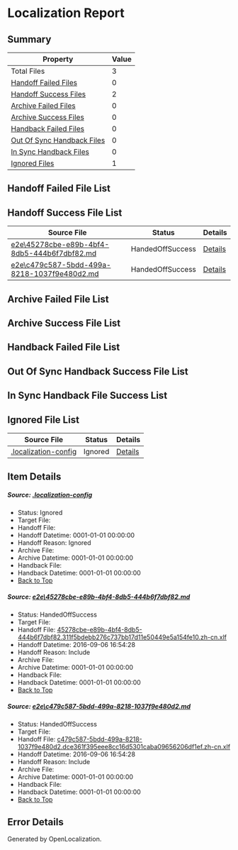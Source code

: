 # <a name='report-top'></a> Localization Report

## Summary
 Property | Value 
 -------- | ----- 
 Total Files | 3
[ Handoff Failed Files ](#handoff-failed-list)| 0
[ Handoff Success Files ](#handoff-success-list)| 2
[ Archive Failed Files ](#archive-failed-list)| 0
[ Archive Success Files ](#archive-success-list)| 0
[ Handback Failed Files ](#handback-failed-list)| 0
[ Out Of Sync Handback Files ](#outofsync-handback-success-list)| 0
[ In Sync Handback Files ](#insync-handback-success-list)| 0
[ Ignored Files ](#ignored-list)| 1

## <a name='handoff-failed-list'></a> Handoff Failed File List

## <a name='handoff-success-list'></a> Handoff Success File List
 Source File | Status | Details 
 ----------- | ------ | ------- 
 [e2e\45278cbe-e89b-4bf4-8db5-444b6f7dbf82.md](https://github.com/OpenLocalizationTestOrg/ol-test0/blob/4fcbc675171f7e4bac706b9ae590f5e025145601/e2e/45278cbe-e89b-4bf4-8db5-444b6f7dbf82.md) | HandedOffSuccess | [Details](#a54ea5b73a1fa93e1a91ff6454876fc41687bfed1)
 [e2e\c479c587-5bdd-499a-8218-1037f9e480d2.md](https://github.com/OpenLocalizationTestOrg/ol-test0/blob/4fcbc675171f7e4bac706b9ae590f5e025145601/e2e/c479c587-5bdd-499a-8218-1037f9e480d2.md) | HandedOffSuccess | [Details](#747bbda8da3ca41468264b44dfa3bd2dd235ab992)

## <a name='archive-failed-list'></a> Archive Failed File List

## <a name='archive-success-list'></a> Archive Success File List

## <a name='handback-failed-list'></a> Handback Failed File List

## <a name='outofsync-handback-success-list'></a> Out Of Sync Handback Success File List

## <a name='insync-handback-success-list'></a> In Sync Handback File Success List

## <a name='ignored-list'></a> Ignored File List
 Source File | Status | Details 
 ----------- | ------ | ------- 
 [.localization-config](https://github.com/OpenLocalizationTestOrg/ol-test0/blob/4fcbc675171f7e4bac706b9ae590f5e025145601/.localization-config) | Ignored | [Details](#3d4f252ac210baf56311d7e97dcc2db10974dbd20)

## Item Details
##### <a name='3d4f252ac210baf56311d7e97dcc2db10974dbd20'></a> Source: [.localization-config](https://github.com/OpenLocalizationTestOrg/ol-test0/blob/4fcbc675171f7e4bac706b9ae590f5e025145601/.localization-config)
* Status: Ignored
* Target File: 
* Handoff File: 
* Handoff Datetime: 0001-01-01 00:00:00
* Handoff Reason: Ignored
* Archive File: 
* Archive Datetime: 0001-01-01 00:00:00
* Handback File: 
* Handback Datetime: 0001-01-01 00:00:00
* [Back to Top](#report-top)

##### <a name='a54ea5b73a1fa93e1a91ff6454876fc41687bfed1'></a> Source: [e2e\45278cbe-e89b-4bf4-8db5-444b6f7dbf82.md](https://github.com/OpenLocalizationTestOrg/ol-test0/blob/4fcbc675171f7e4bac706b9ae590f5e025145601/e2e/45278cbe-e89b-4bf4-8db5-444b6f7dbf82.md)
* Status: HandedOffSuccess
* Target File: 
* Handoff File: [45278cbe-e89b-4bf4-8db5-444b6f7dbf82.311f5bdebb276c737bb17d11e50449e5a154fe10.zh-cn.xlf](https://github.com/OpenLocalizationTestOrg/ol-test0-handoff/blob/4c0768063cec67d8967d75b3a50bffddded24b9f/ol-handoff/OpenLocalizationTestOrg/ol-test0-zhcn/ci/high/45278cbe-e89b-4bf4-8db5-444b6f7dbf82.311f5bdebb276c737bb17d11e50449e5a154fe10.zh-cn.xlf)
* Handoff Datetime: 2016-09-06 16:54:28
* Handoff Reason: Include
* Archive File: 
* Archive Datetime: 0001-01-01 00:00:00
* Handback File: 
* Handback Datetime: 0001-01-01 00:00:00
* [Back to Top](#report-top)

##### <a name='747bbda8da3ca41468264b44dfa3bd2dd235ab992'></a> Source: [e2e\c479c587-5bdd-499a-8218-1037f9e480d2.md](https://github.com/OpenLocalizationTestOrg/ol-test0/blob/4fcbc675171f7e4bac706b9ae590f5e025145601/e2e/c479c587-5bdd-499a-8218-1037f9e480d2.md)
* Status: HandedOffSuccess
* Target File: 
* Handoff File: [c479c587-5bdd-499a-8218-1037f9e480d2.dce361f395eee8cc16d5301caba09656206df1ef.zh-cn.xlf](https://github.com/OpenLocalizationTestOrg/ol-test0-handoff/blob/4c0768063cec67d8967d75b3a50bffddded24b9f/ol-handoff/OpenLocalizationTestOrg/ol-test0-zhcn/ci/high/c479c587-5bdd-499a-8218-1037f9e480d2.dce361f395eee8cc16d5301caba09656206df1ef.zh-cn.xlf)
* Handoff Datetime: 2016-09-06 16:54:28
* Handoff Reason: Include
* Archive File: 
* Archive Datetime: 0001-01-01 00:00:00
* Handback File: 
* Handback Datetime: 0001-01-01 00:00:00
* [Back to Top](#report-top)


## Error Details

Generated by OpenLocalization.
